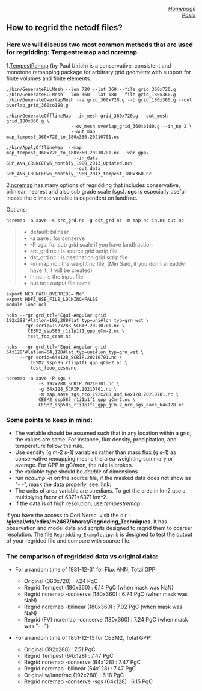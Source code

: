 <a href="https://sharma-bharat.github.io/" style="float: right;">*Homepage*</a> \
<a href="https://sharma-bharat.github.io/Posts.html" style="float: right;">*Posts*</a>

## How to regrid the netcdf files?
### Here we will discuss two most common methods that are used for regridding: Tempestremap and ncremap 

1.[TempestRemap](https://github.com/ClimateGlobalChange/tempestremap) (by Paul Ulrich) is a conservative, consistent and monotone remapping package for arbitrary grid geometry with support for finite volumes and finite elements.

```
./bin/GenerateRLLMesh --lon 720 --lat 360 --file grid_360x720.g
./bin/GenerateRLLMesh --lon 360 --lat 180 --file grid_180x360.g
./bin/GenerateOverlapMesh --a grid_360x720.g --b grid_180x360.g --out overlap_grid_360to180.g

./bin/GenerateOfflineMap --in_mesh grid_360x720.g --out_mesh grid_180x360.g \
                        --ov_mesh overlap_grid_360to180.g --in_np 2 \
                        --out_map map_tempest_360x720_to_180x360.20210701.nc

./bin/ApplyOfflineMap  --map map_tempest_360x720_to_180x360.20210701.nc --var gpp\
                         --in_data GPP_ANN_CRUNCEPv6_Monthly_1980_2013_Updated.nc\
                         --out_data GPP_ANN_CRUNCEPv6_Monthly_1980_2013_tempest_180x360.nc
```



2.[ncremap](https://acme-climate.atlassian.net/wiki/spaces/DOC/pages/754286611/Regridding+E3SM+Data+with+ncremap#Intermediate-Regridding-II%3A-TempestRemap) has many options of regridding that includes conservative, biliniear, nearest and also sub grade scale (sgs). **sgs** is especially useful incase the climate variable is dependent on landfrac.

Options: 

`ncremap -a aave -s src_grd.nc -g dst_grd.nc -m map.nc in.nc out.nc  `
> * default: bilinear
> * -a aave : for conserve 
> * -P sgs: for sub grid scale if you have landfraction
> * src_grd.nc : is source grid scrip file
> * dst_grd.nc : is destination grid scrip file
> * -m map.nc : the weight nc file, (Min Said, if you don't alreaddy have it, it will be created)
> * in.nc : is the input file 
> * out.nc : output file name
  

```
export NCO_PATH_OVERRIDE='No'                                                               
export HDF5_USE_FILE_LOCKING=FALSE
module load ncl

ncks --rgr grd_ttl='Equi-Angular grid 192x288'#latlon=192,288#lat_typ=uni#lon_typ=grn_wst \
     --rgr scrip=192x288_SCRIP.20210701.nc \
        CESM2_ssp585_r1i1p1f1_gpp_gCm-2.nc \
        test_foo_cesm.nc

ncks --rgr grd_ttl='Equi-Angular grid 64x128'#latlon=64,128#lat_typ=uni#lon_typ=grn_wst \
     --rgr scrip=64x128_SCRIP.20210701.nc \
         CESM2_ssp585_r1i1p1f1_gpp_gCm-2.nc \
         test_fooo_cesm.nc

ncremap -a aave -P sgs \
            -s 192x288_SCRIP.20210701.nc \
            -g 64x128_SCRIP.20210701.nc \
            -m map_aave_sgs_nco_192x288_and_64x128.20210701.nc \
            CESM2_ssp585_r1i1p1f1_gpp_gCm-2.nc \
            CESM2_ssp585_r1i1p1f1_gpp_gCm-2_nco_sgs_aave_64x128.nc
```

### Some points to keep in mind:
* The variable should be assumed such that in any location within a grid, the values are same. For instance, flux density, precipitation, and temperature follow the rule. 
* Use density (g m-2 s-1) variables rather than mass flux (g s-1) as conservative remapping means the area-weighting summary or average. For GPP in gC/mon, the rule is broken.
* the variable type should be *double* of dimensions.
* run *ncdump -h* on the source file, if the masked data does not show as "- -", mask the data properly, see: [link](https://sharma-bharat.github.io/posts/mask_fillvalue.html). 
* The units of area variable are stredians. To get the area in km2 use a multiplying facor of 6371*6371 km^2.
* If the data is of high resolution, use *tempestremap*.

If you have the access to Cori Nersc, visit the dir : **/global/cfs/cdirs/m2467/bharat/Regridding_Techniques**. It has observation and model data and scripts designed to regrid them to coarser resolution. The file `Regridding_Example.ipynb` is designed to test the output of your regrided file and compare with source file.

### The comparison of regridded data vs original data:
* For a random time of 1981-12-31 for Flux ANN, Total GPP:
     * Original (360x720)                 : 7.24 PgC
     * Regrid Tempest (180x360)           : 6.14 PgC (when mask was NaN)
     * Regrid ncremap -conserve (180x360) : 6.74 PgC (when mask was NaN)
     * Regrid ncremap -bilinear (180x360) : 7.02 PgC (when mask was NaN)
     * Regrid (FV) ncremap -conserve (180x360) : 7.24 PgC (when mask was "- -")

* For a random time of 1851-12-15 for CESM2, Total GPP:
     * Original (192x288)                : 7.51 PgC
     * Regrid Tempest (64x128)           : 7.47 PgC
     * Regrid ncremap -conserve (64x128) : 7.47 PgC
     * Regrid ncremap -bilinear (64x128) : 7.47 PgC
     * Original w/landfrac (192x288)          : 6.18 PgC
     * Regrid ncremap -conserve -sgs (64x128) : 6.15 PgC
